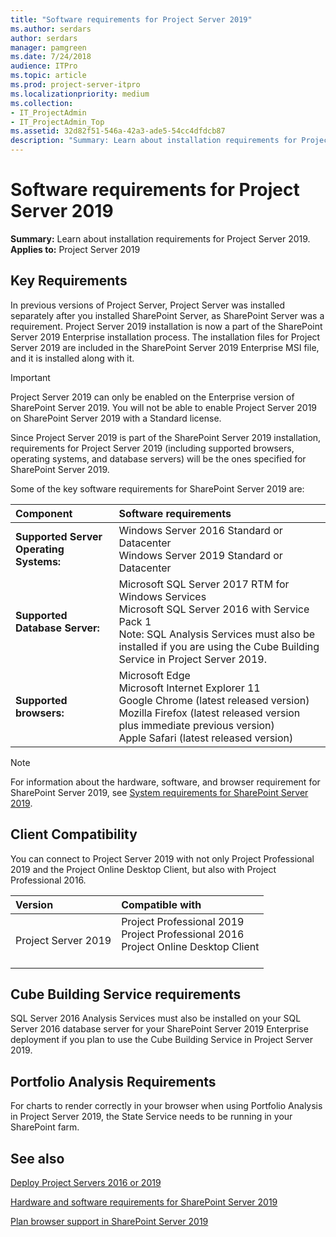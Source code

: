 ```yaml
---
title: "Software requirements for Project Server 2019"
ms.author: serdars
author: serdars
manager: pamgreen
ms.date: 7/24/2018
audience: ITPro
ms.topic: article
ms.prod: project-server-itpro
ms.localizationpriority: medium
ms.collection:
- IT_ProjectAdmin
- IT_ProjectAdmin_Top
ms.assetid: 32d82f51-546a-42a3-ade5-54cc4dfdcb87
description: "Summary: Learn about installation requirements for Project Server 2019."
---
```


# Software requirements for Project Server 2019
 
**Summary:** Learn about installation requirements for Project Server 2019. 
**Applies to:** Project Server 2019 
  
## Key Requirements

In previous versions of Project Server, Project Server was installed separately after you installed SharePoint Server, as SharePoint Server was a requirement. Project Server 2019 installation is now a part of the SharePoint Server 2019 Enterprise installation process. The installation files for Project Server 2019 are included in the SharePoint Server 2019 Enterprise MSI file, and it is installed along with it. 
  
> [!IMPORTANT]
> Project Server 2019 can only be enabled on the Enterprise version of SharePoint Server 2019. You will not be able to enable Project Server 2019 on SharePoint Server 2019 with a Standard license. 
  
Since Project Server 2019 is part of the SharePoint Server 2019  installation, requirements for Project Server 2019 (including supported browsers, operating systems, and database servers) will be the ones specified for SharePoint Server 2019. 
  
Some of the key software requirements for SharePoint Server 2019 are:
  
|Component|Software requirements|
|:-----|:-----|
|**Supported Server Operating Systems:**  <br/> | Windows Server 2016 Standard or Datacenter <br/>  Windows Server 2019 Standard or Datacenter <br/> |
|**Supported Database Server:**  <br/> | Microsoft SQL Server 2017 RTM for Windows Services<br/> Microsoft SQL Server 2016 with Service Pack 1 <br/>  Note: SQL Analysis Services must also be installed if you are using the Cube Building Service in Project Server 2019. <br/> |
|**Supported browsers:**  <br/> | Microsoft Edge <br/>  Microsoft Internet Explorer 11 <br/> Google Chrome (latest released version) <br/>  Mozilla Firefox (latest released version plus immediate previous version) <br/>  Apple Safari (latest released version) <br/> |
   
> [!NOTE]
> For information about the hardware, software, and browser requirement for SharePoint Server 2019, see [System requirements for SharePoint Server 2019](/sharepoint/install/hardware-and-software-requirements-2019). 
  
## Client Compatibility

You can connect to Project Server 2019 with not only Project Professional 2019 and the Project Online Desktop Client, but also with Project Professional 2016.
 
| **Version** | **Compatible with** |
|:-----|:-----|
|Project Server 2019 |Project Professional 2019 <br/> Project Professional 2016 <br/>  Project Online Desktop Client <br/> <br/> | 

## Cube Building Service requirements

SQL Server 2016 Analysis Services must also be installed on your SQL Server 2016 database server for your SharePoint Server 2019 Enterprise deployment if you plan to use the Cube Building Service in Project Server 2019.
  
## Portfolio Analysis Requirements

For charts to render correctly in your browser when using Portfolio Analysis in Project Server 2019, the State Service needs to be running in your SharePoint farm. 
  
## See also

[Deploy Project Servers 2016 or 2019](deploy-project-server-2016.md)

[Hardware and software requirements for SharePoint Server 2019](/sharepoint/install/system-requirements-for-sharepoint-server-2016)
  
[Plan browser support in SharePoint Server 2019](/sharepoint/install/browser-support-planning-2016-2019)
